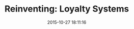 ---
layout: post
title:  "Reinventing: Loyalty Systems"
date:   2015-10-27 18:11:16
categories: blog
---